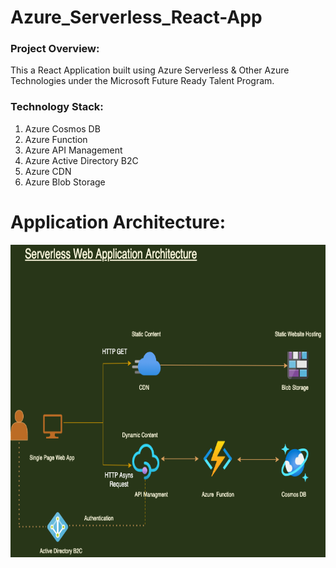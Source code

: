 # Azure_Serverless_React-App

### Project Overview: 
This a React Application built using Azure Serverless & Other Azure Technologies under the Microsoft Future Ready Talent Program.

### Technology Stack:

1. Azure Cosmos DB
2. Azure Function
3. Azure API Management
4. Azure Active Directory B2C
5. Azure CDN
6. Azure Blob Storage

# Application Architecture:

<img src="MSFT_Future_Ready - PROJECT!.drawio.png" alt="Azure Serverless" style="height: 500px; width:800px;"/>



